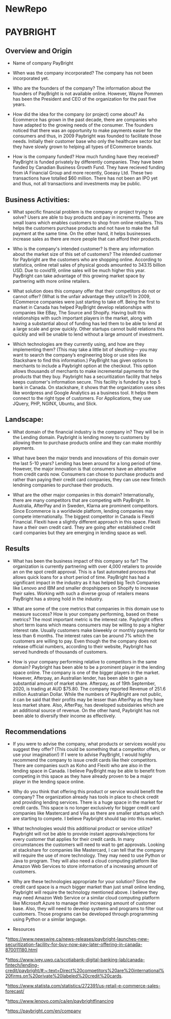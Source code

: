# NewRepo

# PAYBRIGHT 

## Overview and Origin

* Name of company
PayBright
* When was the company incorporated?
The company has not been incorporated yet. 
* Who are the founders of the company?
The information about the founders of PayBright is not available online. However, Wayne Pommen has been the President and CEO of the organization for the past five years. 
* How did the idea for the company (or project) come about?
As Ecommerce has grown in the past decade, there are companies who have adapted to the growing needs of the consumer. The founders noticed that there was an opportunity to make payments easier for the consumers and thus, in 2009 Paybright was founded to facilitate those needs. Initially their customer base who only the healthcare sector but they have slowly grown to helping all types of ECommerce brands.

* How is the company funded? How much funding have they received?
PayBright is funded privately by differently companies. They have been funded by Canadian Business Growth Fund. They have recieved funding from iA Financial Group and more recently, Goeasy Ltd. These two transactions have totalled $60 million. 
There has not been an IPO yet and thus, not all transactions and investments may be public. 

## Business Activities:

* What specific financial problem is the company or project trying to solve?
Users are able to buy products and pay in increments. These are small loans which enables customers to shop from online retailers. This helps the customers purchase products and not have to make the full payment at the same time. On the other hand, it helps businesses increase sales as there are more people that can afford their products. 
* Who is the company's intended customer?  Is there any information about the market size of this set of customers?
The intended customer for Paybright are the customers who are shopping online. 
According to statistica, online retail sales of physical goods amounted to 343.15 billion USD. Due to covid19, online sales will be much higher this year. PayBright can take advantage of this growing market space by partnering with more online retailers. 
* What solution does this company offer that their competitors do not or cannot offer? (What is the unfair advantage they utilize?) 
In 2009, ECommerce companies were just starting to take off. Being the first to market in Canada has helped PayBright develop relationships with companies like EBay, The Source and Shopify. Having built this relationships with such important players in the market, along with having a substantial about of funding has led them to be able to lend at a large scale and grow quickly. Other startups cannot build relations this quickly and will be unable to lend without a large amount of investment. 

* Which technologies are they currently using, and how are they implementing them? (This may take a little bit of sleuthing–– you may want to search the company’s engineering blog or use sites like Stackshare to find this information.)
PayBright has given options to merchants to include a Paybright option at the checkout. This option allows thousands of merchants to make incremental payments for the products that they buy. Paybright has a securitization facility that helps keeps customer's information secure. This facility is funded by a top 5 bank in Canada. On stackshare, it shows that the organization uses sites like wordpress and Google Analytics as a business tool. It helps them connect to the right type of customers. For Applications, they use JQuery, PHP, NGINX, Ubuntu, and Slick. 


## Landscape:

* What domain of the financial industry is the company in?
They will be in the Lending domain. 
Paybright is lending money to customers by allowing them to purchase products online and they can make monthly payments. 

* What have been the major trends and innovations of this domain over the last 5-10 years?
Lending has been around for a long period of time. However, the major innovation is that consumers have an alternative from credit cards now. Consumers can chose to purchase products and rather than paying their credit card companies, they can use new fintech lendning companies to purchase their products. 

* What are the other major companies in this domain?
Internationally, there are many competitors that are competing with PayBright. In Australia, AfterPay and in Sweden, Klarna are prominent competitors. Since Ecommerce is a worldwide platform, lending companies may compete internationally. 
The biggest competitor in Canada is Flexiti Financial. Flexiti have a slightly different approach in this space. Flexiti have a their own credit card. They are going after established credit card companies but they are emerging in lending space as well. 

## Results

* What has been the business impact of this company so far?
The organization is currently partnering with over 4,000 retailers to provide an on the spot credit approval. This is a fast automated process that allows quick loans for a short period of time. PayBright has had a significant impact in the industry as it has helped big Tech Companies like Lenovo and IBM and smaller dropshippers on Shopify to increase their sales. Working with such a diverse group of retailers means PayBright has a strong hold in the industry.


* What are some of the core metrics that companies in this domain use to measure success? How is your company performing, based on these metrics?
The most important metric is the interest rate. Paybright offers short term loans which means consumers may be willing to pay a higher interest rate. Usually customers make biweekly or monthly payments for less than 6 months. The interest rates can be around 7% which the customers are willing to pay. Even though the the company does not release official numbers, according to their website, Paybright has served hundreds of thousands of customers. 
* How is your company performing relative to competitors in the same domain? Paybright has been able to be a prominent player in the lending space online. The company is one of the bigger players in the market. However, Afterpay, an Australian lender, has been able to gain a substantial amount of market share. Afterpay, as of 19th September, 2020, is trading at AUD $75.80. The company reported Revenue of 251.6 million Australian Dollar. While the numbers of PayBright are not public, it can be said that their profits may be lesser than AfterPay as they have less market share. Also, AfterPay, has developed subsidairies which are an additional source of revenue. On the other hand, Paybright has not been able to diversify their income as effectively. 


## Recommendations

* If you were to advise the company, what products or services would you suggest they offer? (This could be something that a competitor offers, or use your imagination!)
If I were to advise PayBright, I would highly recommend the company to issue credit cards like their competitors. There are companies such as Koho and Flexiti who are also in the lending space in Canada. I believe PayBright may be able to benefit from competing in this space as they have already proven to be a major player in the lending space online.

* Why do you think that offering this product or service would benefit the company?
The organization already has tools in place to check credit and providing lending services. There is a huge space in the market for credit cards. This space is no longer exclusively for bigger credit card companies like Mastercard and Visa as there are smaller startups which are starting to compete. I believe Paybright should tap into this market. 
* What technologies would this additional product or service utilize?
Paybright will not be able to provide instant approvals/rejections for every customer that applies for their credit cards. In many circumstances the customers will need to wait to get approvals. Looking at stackshare for companies like Mastercard, I can tell that the company will require the use of more technology. They may need to use Python or Java to program. They will also need a cloud computing platform like Amazon Web Services to store information of a increasing amount of customers. 

* Why are these technologies appropriate for your solution?
Since the credit card space is a much bigger market than just small online lending, Paybright will require the technology mentioned above. I believe they may need Amazon Web Service or a similar cloud computing platform like Microsoft Azure to manage their increasing amount of customer base. Also, they will need to develop systems and programs to filter out customers. Those programs can be developed through programming using Python or a similar language. 

* Resources

*https://www.newswire.ca/news-releases/paybright-launches-new-securitization-facility-for-buy-now-pay-later-offering-in-canada-870011180.html

*https://www.ivey.uwo.ca/scotiabank-digital-banking-lab/canada-fintech/lending-credit/paybright/#:~:text=Direct%20competitors%20are%20international%20firms,on%20private%20labeled%20credit%20cards.

*https://www.statista.com/statistics/272391/us-retail-e-commerce-sales-forecast/

*https://www.lenovo.com/ca/en/paybrightfinancing

*https://paybright.com/en/company